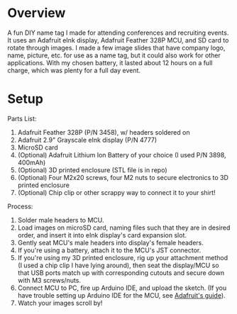 # Overview
A fun DIY name tag I made for attending conferences and recruiting events. It uses an Adafruit eInk display, Adafruit Feather 328P MCU, and SD card to rotate through images. I made a few image slides that have company logo, name, picture, etc. for use as a name tag, but it could also work for other applications. With my chosen battery, it lasted about 12 hours on a full charge, which was plenty for a full day event.

# Setup
Parts List:
1. Adafruit Feather 328P (P/N 3458), w/ headers soldered on
2. Adafruit 2.9" Grayscale eInk display (P/N 4777)
3. MicroSD card
3. (Optional) Adafruit Lithium Ion Battery of your choice (I used P/N 3898, 400mAh)
4. (Optional) 3D printed enclosure (STL file is in repo)
5. (Optional) Four M2x20 screws, four M2 nuts to secure electronics to 3D printed enclosure
6. (Optional) Chip clip or other scrappy way to connect it to your shirt!

Process:
1. Solder male headers to MCU.
2. Load images on microSD card, naming files such that they are in desired order, and insert it into eInk display's card expansion slot.
3. Gently seat MCU's male headers into display's female headers.
4. If you're using a battery, attach it to the MCU's JST connector.
5. If you're using my 3D printed enclosure, rig up your attachment method (I used a chip clip I have lying around), then seat the display/MCU so that USB ports match up with corresponding cutouts and secure down with M3 screws/nuts.
6. Connect MCU to PC, fire up Arduino IDE, and upload the sketch. (If you have trouble setting up Arduino IDE for the MCU, see [Adafruit's guide](https://learn.adafruit.com/adafruit-feather-328p-atmega328-atmega328p)).
7. Watch your images scroll by!
